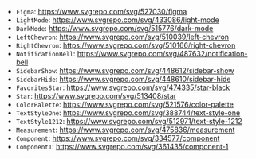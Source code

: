 - `Figma`: https://www.svgrepo.com/svg/527030/figma
- `LightMode`: https://www.svgrepo.com/svg/433086/light-mode
- `DarkMode`: https://www.svgrepo.com/svg/515776/dark-mode
- `LeftChevron`: https://www.svgrepo.com/svg/510039/left-chevron
- `RightChevron`: https://www.svgrepo.com/svg/510166/right-chevron
- `NotificationBell`: https://www.svgrepo.com/svg/487632/notification-bell
- `SidebarShow`: https://www.svgrepo.com/svg/448612/sidebar-show
- `SidebarHide`: https://www.svgrepo.com/svg/448610/sidebar-hide
- `FavoritesStar`: https://www.svgrepo.com/svg/474335/star-black
- `Star`: https://www.svgrepo.com/svg/513408/star
- `ColorPalette`: https://www.svgrepo.com/svg/521576/color-palette
- `TextStyleOne`: https://www.svgrepo.com/svg/388744/text-style-one
- `TextStyle1212`: https://www.svgrepo.com/svg/512971/text-style-1212
- `Measurement`: https://www.svgrepo.com/svg/475836/measurement
- `Component`: https://www.svgrepo.com/svg/334577/component
- `Component1`: https://www.svgrepo.com/svg/361435/component-1